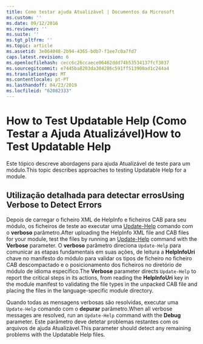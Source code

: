 ```yaml
---
title: Como testar ajuda Atualizável | Documentos da Microsoft
ms.custom: ''
ms.date: 09/12/2016
ms.reviewer: ''
ms.suite: ''
ms.tgt_pltfrm: ''
ms.topic: article
ms.assetid: 3e064048-2b94-4365-bdb7-f1ee7c0a7fd7
caps.latest.revision: 6
ms.openlocfilehash: cecc6c26ccaece06462ddd74b53534137fcf3037
ms.sourcegitcommit: e7445ba8203da304286c591ff513900ad1c244a4
ms.translationtype: MT
ms.contentlocale: pt-PT
ms.lasthandoff: 04/23/2019
ms.locfileid: "62082333"
---
```

# <a name="how-to-test-updatable-help"></a><span data-ttu-id="5439a-102">How to Test Updatable Help (Como Testar a Ajuda Atualizável)</span><span class="sxs-lookup"><span data-stu-id="5439a-102">How to Test Updatable Help</span></span>

<span data-ttu-id="5439a-103">Este tópico descreve abordagens para ajuda Atualizável de teste para um módulo.</span><span class="sxs-lookup"><span data-stu-id="5439a-103">This topic describes approaches to testing Updatable Help for a module.</span></span>

## <a name="using-verbose-to-detect-errors"></a><span data-ttu-id="5439a-104">Utilização detalhada para detectar erros</span><span class="sxs-lookup"><span data-stu-id="5439a-104">Using Verbose to Detect Errors</span></span>

<span data-ttu-id="5439a-105">Depois de carregar o ficheiro XML de HelpInfo e ficheiros CAB para seu módulo, os ficheiros de teste ao executar uma [Update-Help](/powershell/module/Microsoft.PowerShell.Core/Update-Help) comando com o **verboso** parâmetro.</span><span class="sxs-lookup"><span data-stu-id="5439a-105">After uploading the HelpInfo XML file and CAB files for your module, test the files by running an [Update-Help](/powershell/module/Microsoft.PowerShell.Core/Update-Help) command with the **Verbose** parameter.</span></span> <span data-ttu-id="5439a-106">O **verboso** parâmetro direciona `Update-Help` para comunicar as etapas fundamentais em suas ações, de leitura a **HelpInfoUri** chave no manifesto do módulo para validar os tipos de ficheiro no ficheiro CAB descompactado e o posicionamento dos ficheiros no diretório de módulo de idioma específico.</span><span class="sxs-lookup"><span data-stu-id="5439a-106">The **Verbose** parameter directs `Update-Help` to report the critical steps in its actions, from reading the **HelpInfoUri** key in the module manifest to validating the file types in the unpacked CAB file and placing the files in the language-specific module directory.</span></span>

<span data-ttu-id="5439a-107">Quando todas as mensagens verbosas são resolvidas, executar uma `Update-Help` comando com o **depurar** parâmetro.</span><span class="sxs-lookup"><span data-stu-id="5439a-107">When all verbose messages are resolved, run an `Update-Help` command with the **Debug** parameter.</span></span> <span data-ttu-id="5439a-108">Este parâmetro deve detetar problemas restantes com os arquivos de ajuda Atualizável.</span><span class="sxs-lookup"><span data-stu-id="5439a-108">This parameter should detect any remaining problems with the Updatable Help files.</span></span>
